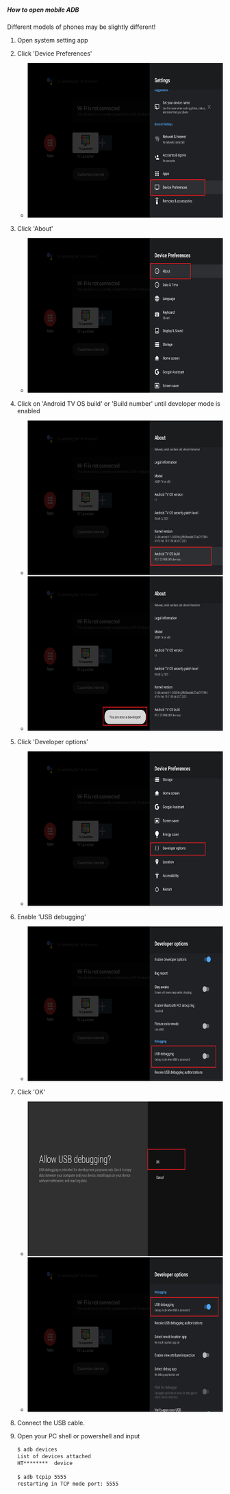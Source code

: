 ##### How to open mobile ADB
Different models of phones may be slightly different!
1. Open system setting app
2. Click 'Device Preferences'
   - <img src="./../image/openTVAdb/1.png" width="640" height="360">
3. Click 'About'
   - <img src="./../image/openTVAdb/2.png" width="640" height="360">

4. Click on 'Android TV OS build' or 'Build number' until developer mode is enabled
   - <img src="./../image/openTVAdb/3.png" width="640" height="360">
   - <img src="./../image/openTVAdb/4.png" width="640" height="360">

5. Click 'Developer options'
   - <img src="./../image/openTVAdb/5.png" width="640" height="360">

6. Enable 'USB debugging'
   - <img src="./../image/openTVAdb/6.png" width="640" height="360">

7. Click 'OK'
   - <img src="./../image/openTVAdb/7.png" width="640" height="360">
   - <img src="./../image/openTVAdb/8.png" width="640" height="360">

8.  Connect the USB cable.
9.  Open your PC shell or powershell and input 
    ```
    $ adb devices
    List of devices attached
    HT********	device

    $ adb tcpip 5555
    restarting in TCP mode port: 5555
    ```


